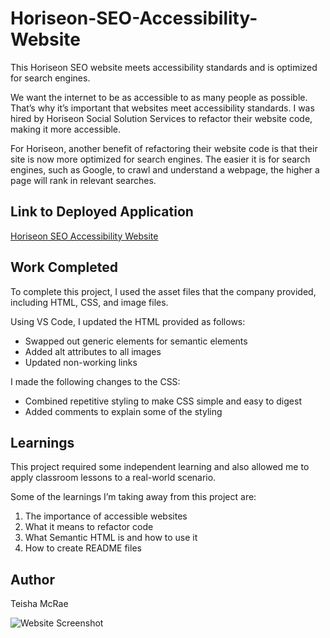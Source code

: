 # Horiseon-SEO-Accessibility-Website
This Horiseon SEO website meets accessibility standards and is optimized for search engines.

We want the internet to be as accessible to as many people as possible. That’s why it’s important that websites meet accessibility standards. I was hired by Horiseon Social Solution Services to refactor their website code, making it more accessible. 
 
For Horiseon, another benefit of refactoring their website code is that their site is now more optimized for search engines. The easier it is for search engines, such as Google, to crawl and understand a webpage, the higher a page will rank in relevant searches.

## Link to Deployed Application
[Horiseon SEO Accessibility Website](https://mcraeteisha.github.io/Horiseon-SEO-Accessibility-Website/)
 
## Work Completed

To complete this project, I used the asset files that the company provided, including HTML, CSS, and image files.

Using VS Code, I updated the HTML provided as follows:
* Swapped out generic elements for semantic elements
* Added alt attributes to all images
* Updated non-working links


I made the following changes to the CSS:
* Combined repetitive styling to make CSS simple and easy to digest
* Added comments to explain some of the styling
 
## Learnings
 
This project required some independent learning and also allowed me to apply classroom lessons to a real-world scenario.

Some of the learnings I’m taking away from this project are:
1. The importance of accessible websites
2. What it means to refactor code
3. What Semantic HTML is and how to use it
4. How to create README files
 
## Author
Teisha McRae

![Website Screenshot](https://user-images.githubusercontent.com/73713665/107103792-e8c37b00-67ec-11eb-8b71-bc64a597c544.png)
